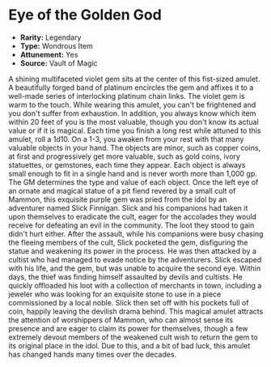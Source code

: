 # Eye of the Golden God

- **Rarity:** Legendary
- **Type:** Wondrous Item
- **Attunement:** Yes
- **Source:** Vault of Magic

A shining multifaceted violet gem sits at the center of this fist-sized amulet. A beautifully forged band of platinum encircles the gem and affixes it to a well-made series of interlocking platinum chain links. The violet gem is warm to the touch. While wearing this amulet, you can't be frightened and you don't suffer from exhaustion. In addition, you always know which item within 20 feet of you is the most valuable, though you don't know its actual value or if it is magical. Each time you finish a long rest while attuned to this amulet, roll a 1d10. On a 1-3, you awaken from your rest with that many valuable objects in your hand. The objects are minor, such as copper coins, at first and progressively get more valuable, such as gold coins, ivory statuettes, or gemstones, each time they appear. Each object is always small enough to fit in a single hand and is never worth more than 1,000 gp. The GM determines the type and value of each object. Once the left eye of an ornate and magical statue of a pit fiend revered by a small cult of Mammon, this exquisite purple gem was pried from the idol by an adventurer named Slick Finnigan. Slick and his companions had taken it upon themselves to eradicate the cult, eager for the accolades they would receive for defeating an evil in the community. The loot they stood to gain didn't hurt either. After the assault, while his companions were busy chasing the fleeing members of the cult, Slick pocketed the gem, disfiguring the statue and weakening its power in the process. He was then attacked by a cultist who had managed to evade notice by the adventurers. Slick escaped with his life, and the gem, but was unable to acquire the second eye. Within days, the thief was finding himself assaulted by devils and cultists. He quickly offloaded his loot with a collection of merchants in town, including a jeweler who was looking for an exquisite stone to use in a piece commissioned by a local noble. Slick then set off with his pockets full of coin, happily leaving the devilish drama behind. This magical amulet attracts the attention of worshippers of Mammon, who can almost sense its presence and are eager to claim its power for themselves, though a few extremely devout members of the weakened cult wish to return the gem to its original place in the idol. Due to this, and a bit of bad luck, this amulet has changed hands many times over the decades.
